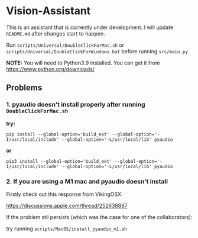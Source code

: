 # Vision-Assistant

This is an assistant that is currently under development. I will update `README.md` after changes start to happen.  

Run `scripts/Universal/DoubleClickForMac.sh` or `scripts/Universal/DoubleClickForWindows.bat` before running `src/main.py`

**NOTE:** You will need to Python3.9 installed. You can get it from https://www.python.org/downloads/
 
## Problems  

### 1. pyaudio doesn't install properly after running `DoubleClickForMac.sh`

**try:**  
```  
pip install --global-option='build_ext' --global-option='-I/usr/local/include' --global-option='-L/usr/local/lib' pyaudio
```  
**or**  
```  
pip3 install --global-option='build_ext' --global-option='-I/usr/local/include' --global-option='-L/usr/local/lib' pyaudio
```  
### 2. If you are using a M1 mac and pyaudio doesn't install

Firstly check out this response from VikingOSX:  

https://discussions.apple.com/thread/252638887  

If the problem stil persists (which was the case for one of the collaborators):  

try running `scripts/MacOS/install_pyaudio_m1.sh`
